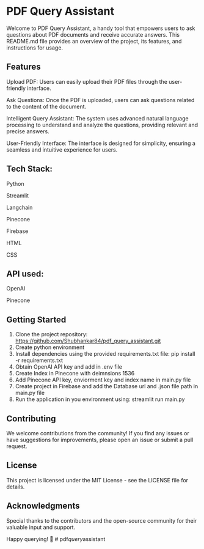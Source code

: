 # PDF Query Assistant
Welcome to PDF Query Assistant, a handy tool that empowers users to ask questions about PDF documents and receive accurate answers. This README.md file provides an overview of the project, its features, and instructions for usage.

## Features
Upload PDF: Users can easily upload their PDF files through the user-friendly interface.

Ask Questions: Once the PDF is uploaded, users can ask questions related to the content of the document.

Intelligent Query Assistant: The system uses advanced natural language processing to understand and analyze the questions, providing relevant and precise answers.

User-Friendly Interface: The interface is designed for simplicity, ensuring a seamless and intuitive experience for users.

## Tech Stack: 
Python

Streamlit

Langchain

Pinecone

Firebase

HTML

CSS

## API used:
OpenAI 

Pinecone

## Getting Started

1. Clone the project repository:
     https://github.com/Shubhankar84/pdf_query_assistant.git
2. Create python environment
3. Install  dependencies using the provided requirements.txt file:
     pip install -r requirements.txt
4. Obtain OpenAI API key and add in .env file
5. Create Index in Pinecone with deimnsions 1536
6. Add Pinecone API key, enviorment key and index name in main.py file
7. Create project in Firebase and add the Database url and .json file path in main.py file
8. Run the application in you environment using:
       streamlit run main.py

## Contributing
We welcome contributions from the community! If you find any issues or have suggestions for improvements, please open an issue or submit a pull request.

## License
This project is licensed under the MIT License - see the LICENSE file for details.

## Acknowledgments
Special thanks to the contributors and the open-source community for their valuable input and support.

Happy querying! 🚀
#   p d f _ q u e r y _ a s s i s t a n t  
 